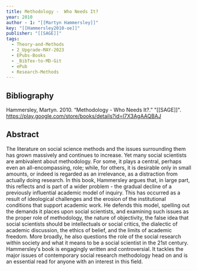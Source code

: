 ```yaml
---
title: Methodology -  Who Needs It?
year: 2010
author - 1: "[[Martyn Hammersley]]"
key: "[[Hammersley2010-oe]]"
publisher: "[[SAGE]]"
tags:
  - Theory-and-Methods
  - 2_Upgrade-MAY-2023
  - EPubs-Books
  - _BibTex-to-MD-Git
  - ePub
  - Research-Methods
---
```


## Bibliography
Hammersley, Martyn. 2010. “Methodology -  Who Needs It?.” "[[SAGE]]". https://play.google.com/store/books/details?id=l7X3AgAAQBAJ

## Abstract
The literature on social science methods and the issues surrounding them has grown massively and continues to increase. Yet many social scientists are ambivalent about methodology. For some, it plays a central, perhaps even an all-encompassing, role; while, for others, it is desirable only in small amounts, or indeed is regarded as an irrelevance, as a distraction from actually doing research. In this book, Hammersley argues that, in large part, this reflects and is part of a wider problem -  the gradual decline of a previously influential academic model of inquiry. This has occurred as a result of ideological challenges and the erosion of the institutional conditions that support academic work. He defends this model, spelling out the demands it places upon social scientists, and examining such issues as the proper role of methodology, the nature of objectivity, the false idea that social scientists should be intellectuals or social critics, the dialectic of academic discussion, the ethics of belief, and the limits of academic freedom. More broadly, he also questions the role of the social research within society and what it means to be a social scientist in the 21st century. Hammersley′s book is engagingly written and controversial. It tackles the major issues of contemporary social research methodology head on and is an essential read for anyone with an interest in this field.